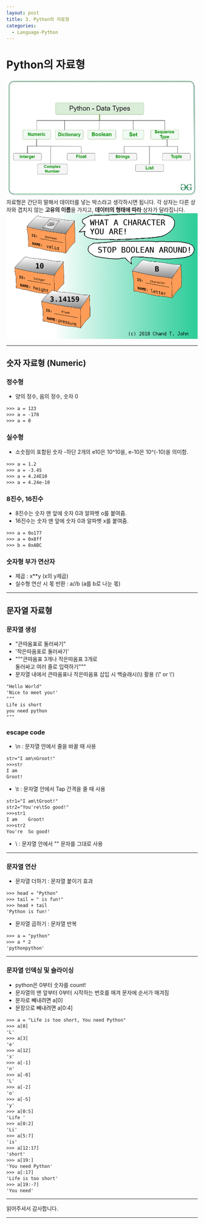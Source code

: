 ```yaml
---
layout: post
title: 3. Python의 자료형
categories:
  - Language-Python
---
```


# Python의 자료형

![1.Data_Type.jpg](/assets/images/Python/3.data_type/1.Data_Types.jpg)  
자료형은 간단히 말해서 데이터를 넣는 박스라고 생각하시면 됩니다.  각 상자는 다른 상자와 겹치지 않는 **고유의 이름**을 가지고, **데이터의 형태에 따라** 상자가 달라집니다.  
![2.PrimitiveDataTypes.png](/assets/images/Python/3.data_type/2.PrimitiveDataTypes.png)  

---
## 숫자 자료형 (Numeric)

### 정수형
- 양의 정수, 음의 정수, 숫자 0

```
>>> a = 123
>>> a = -178
>>> a = 0
```

### 실수형
- 소숫점이 포함된 숫자
-하단 2개의 e10은 10^10을, e-10은 10^(-10)을 의미함.
```
>>> a = 1.2
>>> a = -3.45
>>> a = 4.24E10
>>> a = 4.24e-10
```

### 8진수, 16진수
- 8진수는 숫자 맨 앞에 숫자 0과 알파벳 o를 붙여줌.
- 16진수는 숫자 맨 앞에 숫자 0과 알파벳 x를 붙여줌.
```
>>> a = 0o177
>>> a = 0x8ff
>>> b = 0xABC
```

### 숫자형 부가 연산자
- 제곱 : x**y (x의 y제곱)
- 실수형 연산 시 몫 반환 : a//b (a를 b로 나눈 몫)

---

## 문자열 자료형
  
### 문자열 생성
- "큰따옴표로 둘러싸기"
- '작은따옴표로 둘러싸기'
- """큰따옴표 3개나 작은따옴표 3개로  
둘러싸고 여러 줄로 입력하기"""
- 문자열 내에서 큰따옴표나 작은따옴표 삽입 시 백슬래시(\\) 활용 (\\" or \\')

```
"Hello World"
'Nice to meet you!'
"""
Life is short
you need python
"""
```

### escape code
- \n : 문자열 안에서 줄을 바꿀 때 사용  

```
str="I am\nGroot!"
>>>str
I am
Groot!
```
- \t : 문자열 안에서 Tap 간격을 줄 때 사용

```
str1="I am\tGroot!"
str2="You're\tSo good!"
>>>str1
I am    Groot!
>>>str2
You're  So good!
```
- \\ : 문자열 안에서 "\" 문자를 그대로 사용

---

### 문자열 연산
- 문자열 더하기 : 문자열 붙이기 효과

```
>>> head = "Python"
>>> tail = " is fun!"
>>> head + tail
'Python is fun!'
```

- 문자열 곱하기 : 문자열 반복
```
>>> a = "python"
>>> a * 2
'pythonpython'
```
---

### 문자열 인덱싱 및 슬라이싱
- python은 0부터 숫자를 count!
- 문자열의 맨 앞부터 0부터 시작하는 번호를 매겨 문자에 순서가 매겨짐
- 문자로 빼내려면 a[0]
- 문장으로 빼내려면 a[0:4]
```
>>> a = "Life is too short, You need Python"
>>> a[0]
'L'
>>> a[3]
'e'
>>> a[12]
's'
>>> a[-1]
'n'
>>> a[-0]
'L'
>>> a[-2]
'o'
>>> a[-5]
'y'
>>> a[0:5]
'Life '
>>> a[0:2]
'Li'
>>> a[5:7]
'is'
>>> a[12:17]
'short'
>>> a[19:]
'You need Python'
>>> a[:17]
'Life is too short'
>>> a[19:-7]
'You need'
```

---
읽어주셔서 감사합니다.

---

